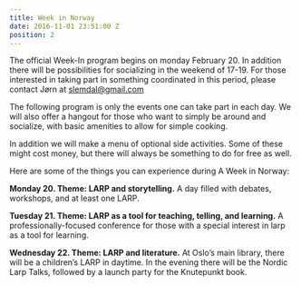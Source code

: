 ```yaml
---
title: Week in Norway
date: 2016-11-01 23:51:00 Z
position: 2
---
```


The official Week-In program begins on monday February 20. In addition there will be possibilities for socializing in the weekend of 17-19. For those interested in taking part in something coordinated in this period, please contact Jørn at slemdal@gmail.com

The following program is only the events one can take part in each day. We will also offer a hangout for those who want to simply be around and socialize, with basic amenities to allow for simple cooking.

In addition we will make a menu of optional side activities. Some of these might cost money, but there will always be something to do for free as well.

Here are some of the things you can experience during A Week in Norway:

**Monday 20. Theme: LARP and storytelling.**
A day filled with debates, workshops, and at least one LARP.

**Tuesday 21. Theme: LARP as a tool for teaching, telling, and learning.**
A professionally-focused conference for those with a special interest in larp as a tool for learning.

**Wednesday 22. Theme: LARP and literature.**
At Oslo’s main library, there will be a children’s LARP in daytime. In the evening there will be the Nordic Larp Talks, followed by a launch party for the Knutepunkt book.
